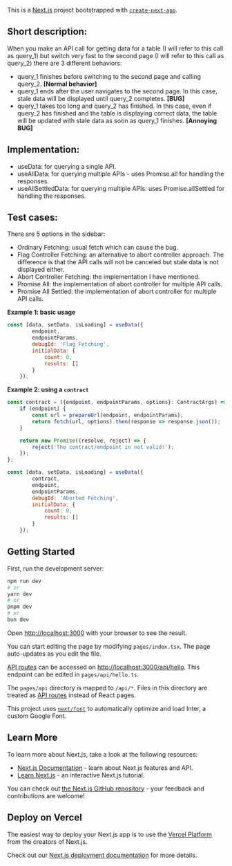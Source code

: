 This is a [Next.js](https://nextjs.org/) project bootstrapped with [`create-next-app`](https://github.com/vercel/next.js/tree/canary/packages/create-next-app).

## Short description:
When you make an API call for getting data for a table (I will refer to this call as query_1) but switch very fast to the second page (I will refer to this call as query_2) there are 3 different behaviors:
- query_1 finishes before switching to the second page and calling query_2. **[Normal behavior]**
- query_1 ends after the user navigates to the second page. In this case, stale data will be displayed until query_2 completes. **[BUG]**
- query_1 takes too long and query_2 has finished. In this case, even if query_2 has finished and the table is displaying correct data, the table will be updated with stale data as soon as query_1 finishes. **[Annoying BUG]**

## Implementation:
- useData: for querying a single API.
- useAllData: for querying multiple APIs - uses Promise.all for handling the responses.
- useAllSettledData: for querying multiple APIs: uses Promise.allSettled for handling the responses.

## Test cases:
There are 5 options in the sidebar:
- Ordinary Fetching: usual fetch which can cause the bug.
- Flag Controller Fetching: an alternative to abort controller approach. The difference is that the API calls will not be canceled but stale data is not displayed either.
- Abort Controller Fetching: the implementation I have mentioned.
- Promise All: the implementation of abort controller for multiple API calls.
- Promise All Settled: the implementation of abort controller for multiple API calls.

**Example 1: basic usage**
```javascript
const [data, setData, isLoading] = useData({
        endpoint,
        endpointParams,
        debugId: 'Flag Fetching',
        initialData: {
            count: 0,
            results: []
        }
    });
```

**Example 2: using a `contract`**
```javascript
const contract = ({endpoint, endpointParams, options}: ContractArgs) => {
    if (endpoint) {
        const url = prepareUrl(endpoint, endpointParams);
        return fetch(url, options).then(response => response.json());
    }

    return new Promise((resolve, reject) => {
        reject('The contract/endpoint in not valid!');
    });
};

const [data, setData, isLoading] = useData({
        contract,
        endpoint,
        endpointParams,
        debugId: 'Aborted Fetching',
        initialData: {
            count: 0,
            results: []
        }
    });
```

## Getting Started

First, run the development server:

```bash
npm run dev
# or
yarn dev
# or
pnpm dev
# or
bun dev
```

Open [http://localhost:3000](http://localhost:3000) with your browser to see the result.

You can start editing the page by modifying `pages/index.tsx`. The page auto-updates as you edit the file.

[API routes](https://nextjs.org/docs/api-routes/introduction) can be accessed on [http://localhost:3000/api/hello](http://localhost:3000/api/hello). This endpoint can be edited in `pages/api/hello.ts`.

The `pages/api` directory is mapped to `/api/*`. Files in this directory are treated as [API routes](https://nextjs.org/docs/api-routes/introduction) instead of React pages.

This project uses [`next/font`](https://nextjs.org/docs/basic-features/font-optimization) to automatically optimize and load Inter, a custom Google Font.

## Learn More

To learn more about Next.js, take a look at the following resources:

- [Next.js Documentation](https://nextjs.org/docs) - learn about Next.js features and API.
- [Learn Next.js](https://nextjs.org/learn) - an interactive Next.js tutorial.

You can check out [the Next.js GitHub repository](https://github.com/vercel/next.js/) - your feedback and contributions are welcome!

## Deploy on Vercel

The easiest way to deploy your Next.js app is to use the [Vercel Platform](https://vercel.com/new?utm_medium=default-template&filter=next.js&utm_source=create-next-app&utm_campaign=create-next-app-readme) from the creators of Next.js.

Check out our [Next.js deployment documentation](https://nextjs.org/docs/deployment) for more details.
